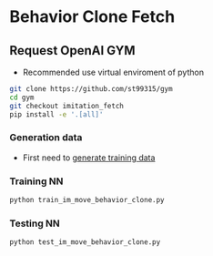 # Behavior Clone Fetch

## Request OpenAI GYM

* Recommended use virtual enviroment of python
```bash
git clone https://github.com/st99315/gym
cd gym
git checkout imitation_fetch
pip install -e '.[all]'
```

### Generation data
* First need to [generate training data](./gen_data_scripts/README.md)

### Training NN
```bash
python train_im_move_behavior_clone.py
```

### Testing NN
```bash
python test_im_move_behavior_clone.py
```
